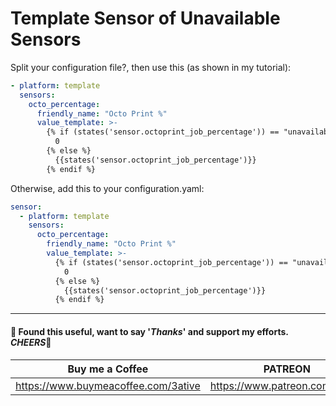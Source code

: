 # Template Sensor of Unavailable Sensors

Split your configuration file?, then use this (as shown in my tutorial):
```yaml
- platform: template
  sensors:
    octo_percentage:
      friendly_name: "Octo Print %"
      value_template: >-
        {% if (states('sensor.octoprint_job_percentage')) == "unavailable" %}
          0
        {% else %}
          {{states('sensor.octoprint_job_percentage')}}
        {% endif %}
```

Otherwise, add this to your configuration.yaml:
```yaml
sensor:
  - platform: template
    sensors:
      octo_percentage:
        friendly_name: "Octo Print %"
        value_template: >-
          {% if (states('sensor.octoprint_job_percentage')) == "unavailable" %}
            0
          {% else %}
            {{states('sensor.octoprint_job_percentage')}}
          {% endif %}
```




___

#### 💖 Found this useful, want to say '*Thanks*' and support my efforts. *CHEERS*🍺
| Buy me a Coffee | PATREON |
|-----------------|---------|
| https://www.buymeacoffee.com/3ative | https://www.patreon.com/3ative |
